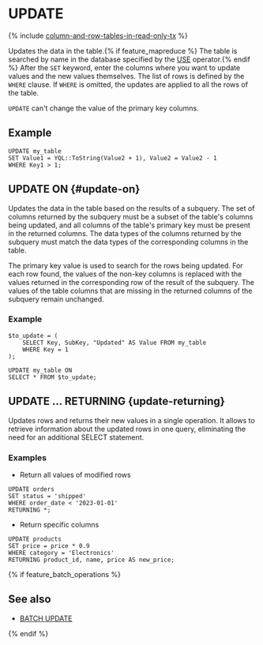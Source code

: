 # UPDATE

{% include [column-and-row-tables-in-read-only-tx](../../../_includes/limitation-column-row-in-read-only-tx-warn.md) %}

Updates the data in the table.{% if feature_mapreduce %}  The table is searched by name in the database specified by the [USE](use.md) operator.{% endif %} After the `SET` keyword, enter the columns where you want to update values and the new values themselves. The list of rows is defined by the `WHERE` clause. If `WHERE` is omitted, the updates are applied to all the rows of the table.

`UPDATE` can't change the value of the primary key columns.

## Example

```yql
UPDATE my_table
SET Value1 = YQL::ToString(Value2 + 1), Value2 = Value2 - 1
WHERE Key1 > 1;
```

## UPDATE ON {#update-on}

Updates the data in the table based on the results of a subquery. The set of columns returned by the subquery must be a subset of the table's columns being updated, and all columns of the table's primary key must be present in the returned columns. The data types of the columns returned by the subquery must match the data types of the corresponding columns in the table.

The primary key value is used to search for the rows being updated. For each row found, the values of the non-key columns is replaced with the values returned in the corresponding row of the result of the subquery. The values of the table columns that are missing in the returned columns of the subquery remain unchanged.

### Example

```yql
$to_update = (
    SELECT Key, SubKey, "Updated" AS Value FROM my_table
    WHERE Key = 1
);

UPDATE my_table ON
SELECT * FROM $to_update;
```

## UPDATE ... RETURNING {update-returning}

Updates rows and returns their new values in a single operation. It allows to retrieve information about the updated rows in one query, eliminating the need for an additional SELECT statement.

### Examples

* Return all values of modified rows

```yql
UPDATE orders
SET status = 'shipped'
WHERE order_date < '2023-01-01'
RETURNING *;
```

* Return specific columns

```yql
UPDATE products
SET price = price * 0.9 
WHERE category = 'Electronics'
RETURNING product_id, name, price AS new_price;
```

{% if feature_batch_operations %}

## See also

* [BATCH UPDATE](batch-update.md)

{% endif %}
